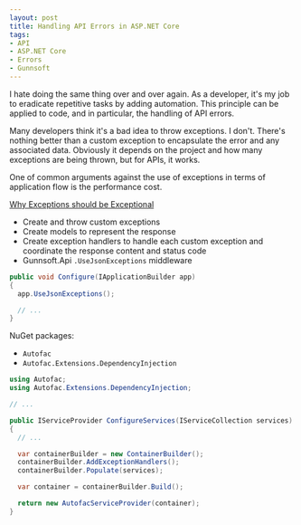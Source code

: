 ```yaml
---
layout: post
title: Handling API Errors in ASP.NET Core
tags:
- API
- ASP.NET Core
- Errors
- Gunnsoft
---
```


I hate doing the same thing over and over again. As a developer, it's my job to eradicate repetitive tasks by adding automation. This principle can be applied to code, and in particular, the handling of API errors.

Many developers think it's a bad idea to throw exceptions. I don't. There's nothing better than a custom exception to encapsulate the error and any associated data. Obviously it depends on the project and how many exceptions are being thrown, but for APIs, it works. 

One of common arguments against the use of exceptions in terms of application flow is the performance cost. 

[Why Exceptions should be Exceptional](http://mattwarren.org/2016/12/20/Why-Exceptions-should-be-Exceptional/)

- Create and throw custom exceptions
- Create models to represent the response
- Create exception handlers to handle each custom exception and coordinate the response content and status code
- Gunnsoft.Api `.UseJsonExceptions` middleware

```csharp
public void Configure(IApplicationBuilder app)
{
  app.UseJsonExceptions();

  // ...
}
```

NuGet packages:

- `Autofac`
- `Autofac.Extensions.DependencyInjection`

```csharp
using Autofac;
using Autofac.Extensions.DependencyInjection;

// ...

public IServiceProvider ConfigureServices(IServiceCollection services)
{
  // ...

  var containerBuilder = new ContainerBuilder();
  containerBuilder.AddExceptionHandlers();
  containerBuilder.Populate(services);

  var container = containerBuilder.Build();

  return new AutofacServiceProvider(container);
}
```
